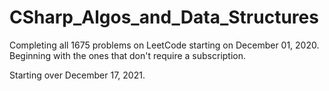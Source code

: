 # CSharp_Algos_and_Data_Structures
Completing all 1675 problems on LeetCode starting on December 01, 2020.    
Beginning with the ones that don't require a subscription.

Starting over December 17, 2021.
